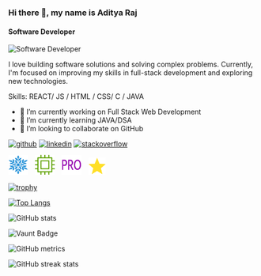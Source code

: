 ### Hi there 👋, my name is Aditya Raj
#### Software Developer
![Software Developer](https://p.naukimg.com/jphotoV1/s244:LukcMTq83AYfGbCxVwgEbpkxxHohZ8w6zyYz+/eSnP2l4ElWdaSXIWMM)

I love building software solutions and solving complex problems. Currently, I'm focused on improving my skills in full-stack development and exploring new technologies.

Skills: REACT/ JS / HTML / CSS/ C / JAVA 

- 🔭 I’m currently working on  Full Stack Web Development 
- 🌱 I’m currently learning JAVA/DSA 
- 👯 I’m looking to collaborate on  GitHub 


[<img src='https://cdn.jsdelivr.net/npm/simple-icons@3.0.1/icons/github.svg' alt='github' height='40'>](https://github.com/https://github.com/ADITYA08112003)  [<img src='https://cdn.jsdelivr.net/npm/simple-icons@3.0.1/icons/linkedin.svg' alt='linkedin' height='40'>](https://www.linkedin.com/in/https://www.linkedin.com/in/aditya-raj-18a516200//)  [<img src='https://cdn.jsdelivr.net/npm/simple-icons@3.0.1/icons/stackoverflow.svg' alt='stackoverflow' height='40'>](https://stackoverflow.com/users/https://stackoverflow.com/users/25346664/1077-aditya-raj?tab=profile)  

<a href='https://archiveprogram.github.com/'><img src='https://raw.githubusercontent.com/acervenky/animated-github-badges/master/assets/acbadge.gif' width='40' height='40'></a> <a href='https://docs.github.com/en/developers'><img src='https://raw.githubusercontent.com/acervenky/animated-github-badges/master/assets/devbadge.gif' width='40' height='40'></a> <a href='https://github.com/pricing'><img src='https://raw.githubusercontent.com/acervenky/animated-github-badges/master/assets/pro.gif' width='40' height='40'></a> <a href='https://stars.github.com/'><img src='https://raw.githubusercontent.com/acervenky/animated-github-badges/master/assets/starbadge.gif' width='35' height='35'></a> 

[![trophy](https://github-profile-trophy.vercel.app/?username=https://github.com/ADITYA08112003)](https://github.com/ryo-ma/github-profile-trophy)

[![Top Langs](https://github-readme-stats.vercel.app/api/top-langs/?username=https://github.com/ADITYA08112003)](https://github.com/anuraghazra/github-readme-stats)

![GitHub stats](https://github-readme-stats.vercel.app/api?username=https://github.com/ADITYA08112003&show_icons=true&count_private=true)  

![Vaunt Badge](https://api.vaunt.dev/v1/github/entities/https://github.com/ADITYA08112003/contributions?format=svg&private=true)  

![GitHub metrics](https://metrics.lecoq.io/https://github.com/ADITYA08112003)  

![GitHub streak stats](https://streak-stats.demolab.com/?user=https://github.com/ADITYA08112003)  

